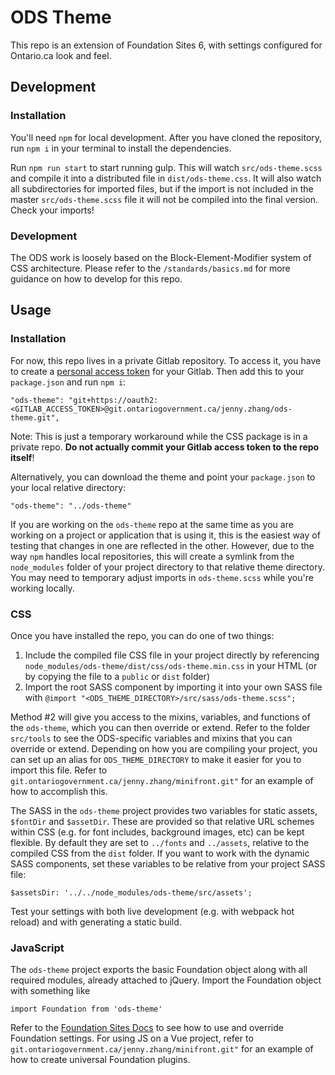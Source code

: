 # ODS Theme

This repo is an extension of Foundation Sites 6, with settings configured for Ontario.ca look and feel.

## Development

### Installation

You'll need `npm` for local development. After you have cloned the repository, run `npm i` in your terminal to install the dependencies.

Run `npm run start` to start running gulp. This will watch `src/ods-theme.scss` and compile it into a distributed file in `dist/ods-theme.css`. It will also watch all subdirectories for imported files, but if the import is not included in the master `src/ods-theme.scss` file it will not be compiled into the final version. Check your imports!

### Development

The ODS work is loosely based on the Block-Element-Modifier system of CSS architecture. Please refer to the `/standards/basics.md` for more guidance on how to develop for this repo.

## Usage

### Installation

For now, this repo lives in a private Gitlab repository. To access it, you have to create a [personal access token](https://git.ontariogovernment.ca/profile/personal_access_tokens) for your Gitlab. Then add this to your `package.json` and run `npm i`:

`"ods-theme": "git+https://oauth2:<GITLAB_ACCESS_TOKEN>@git.ontariogovernment.ca/jenny.zhang/ods-theme.git",`

Note: This is just a temporary workaround while the CSS package is in a private repo. **Do not actually commit your Gitlab access token to the repo itself**!

Alternatively, you can download the theme and point your `package.json` to your local relative directory:

`"ods-theme": "../ods-theme"`

If you are working on the `ods-theme` repo at the same time as you are working on a project or application that is using it, this is the easiest way of testing that changes in one are reflected in the other. However, due to the way `npm` handles local repositories, this will create a symlink from the `node_modules` folder of your project directory to that relative theme directory. You may need to temporary adjust imports in `ods-theme.scss` while you're working locally.

### CSS

Once you have installed the repo, you can do one of two things:

1. Include the compiled file CSS file in your project directly by referencing `node_modules/ods-theme/dist/css/ods-theme.min.css` in your HTML (or by copying the file to a `public` or `dist` folder)
2. Import the root SASS component by importing it into your own SASS file with `@import "<ODS_THEME_DIRECTORY>/src/sass/ods-theme.scss";`

Method #2 will give you access to the mixins, variables, and functions of the `ods-theme`, which you can then override or extend. Refer to the folder `src/tools` to see the ODS-specific variables and mixins that you can override or extend. Depending on how you are compiling your project, you can set up an alias for `ODS_THEME_DIRECTORY` to make it easier for you to import this file. Refer to `git.ontariogovernment.ca/jenny.zhang/minifront.git"` for an example of how to accomplish this.

The SASS in the `ods-theme` project provides two variables for static assets, `$fontDir` and `$assetDir`. These are provided so that relative URL schemes within CSS (e.g. for font includes, background images, etc) can be kept flexible. By default they are set to `../fonts` and `../assets`, relative to the compiled CSS from the `dist` folder. If you want to work with the dynamic SASS components, set these variables to be relative from your project SASS file:

`$assetsDir: '../../node_modules/ods-theme/src/assets';`

Test your settings with both live development (e.g. with webpack hot reload) and with generating a static build.

### JavaScript

The `ods-theme` project exports the basic Foundation object along with all required modules, already attached to jQuery. Import the Foundation object with something like

`import Foundation from 'ods-theme'`

Refer to the [Foundation Sites Docs](https://foundation.zurb.com/sites.html) to see how to use and override Foundation settings. For using JS on a Vue project, refer to `git.ontariogovernment.ca/jenny.zhang/minifront.git"` for an example of how to create universal Foundation plugins.
